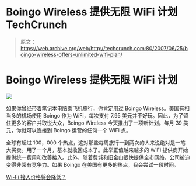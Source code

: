 # Boingo Wireless 提供无限 WiFi 计划 TechCrunch

> 原文：<https://web.archive.org/web/http://techcrunch.com:80/2007/06/25/boingo-wireless-offers-unlimited-wifi-plan/>

# Boingo Wireless 提供无限 WiFi 计划

![](img/530260cf0966b90c85aa30bec464057f.png)

如果你曾经带着笔记本电脑乘飞机旅行，你肯定用过 Boingo Wireless。美国有相当多的机场使用 Boingo 作为 WiFi，每次支付 7.95 美元并不好玩。因此，为了留住更多的客户并取悦大众，Boingo Wireless 今天推出了一项新计划。每月 39 美元，你就可以连接到 Boingo 运营的任何一个 WiFi 点。

全球有超过 100，000 个热点，这对那些每周旅行一到两次的人来说绝对是一笔大买卖。用了一个月，基本就收回成本了。此举正值越来越多的 WiFi 提供商开始提供统一费用和改善接入。此外，随着费城和旧金山很快提供全市网络，公司被迫变得非常有竞争力。如果 Boingo 在美国有更多的热点，我会尝试一段时间。

[Wi-Fi 接入价格将会降低？](https://web.archive.org/web/20221219074437/http://www.iht.com/articles/2007/06/24/business/wireless25.php)